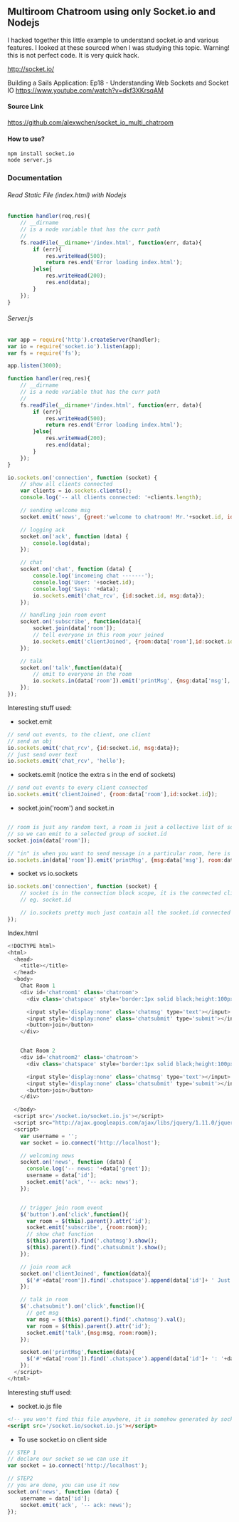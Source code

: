 ## Multiroom Chatroom using only Socket.io and Nodejs
I hacked together this little example to understand socket.io and various features. I looked at these sourced when I was studying this topic. Warning! this is not perfect code. It is very quick hack.

http://socket.io/

Building a Sails Application: Ep18 - Understanding Web Sockets and Socket IO
https://www.youtube.com/watch?v=dkf3XKrsqAM

#### Source Link
https://github.com/alexwchen/socket_io_multi_chatroom

#### How to use?
```
npm install socket.io
node server.js
```

### Documentation

###### Read Static File (index.html) with Nodejs
```javascript
function handler(req,res){
	// __dirname
	// is a node variable that has the curr path
	//
	fs.readFile(__dirname+'/index.html', function(err, data){
		if (err){
			res.writeHead(500);
			return res.end('Error loading index.html');
		}else{
			res.writeHead(200);
			res.end(data);
		}
	});
}
```

###### Server.js
```javascript
var app = require('http').createServer(handler);
var io = require('socket.io').listen(app);
var fs = require('fs');

app.listen(3000);

function handler(req,res){
	// __dirname
	// is a node variable that has the curr path
	//
	fs.readFile(__dirname+'/index.html', function(err, data){
		if (err){
			res.writeHead(500);
			return res.end('Error loading index.html');
		}else{
			res.writeHead(200);
			res.end(data);
		}
	});
}

io.sockets.on('connection', function (socket) {
	// show all clients connected
	var clients = io.sockets.clients();
	console.log('-- all clients connected: '+clients.length);

	// sending welcome msg
	socket.emit('news', {greet:'welcome to chatroom! Mr.'+socket.id, id:socket.id});

	// logging ack
	socket.on('ack', function (data) {
		console.log(data);
	});

	// chat
	socket.on('chat', function (data) {
		console.log('incomeing chat -------');
		console.log('User: '+socket.id);
		console.log('Says: '+data);
		io.sockets.emit('chat_rcv', {id:socket.id, msg:data});
	});

	// handling join room event
	socket.on('subscribe', function(data){
		socket.join(data['room']);
		// tell everyone in this room your joined
		io.sockets.emit('clientJoined', {room:data['room'],id:socket.id});
	});

	// talk
	socket.on('talk',function(data){
		// emit to everyone in the room
		io.sockets.in(data['room']).emit('printMsg', {msg:data['msg'], room:data['room'],id:socket.id});
	});
});
```

Interesting stuff used:
* socket.emit

```javascript
// send out events, to the client, one client
// send an obj
io.sockets.emit('chat_rcv', {id:socket.id, msg:data});
// just send over text
io.sockets.emit('chat_rcv', 'hello');
```

* sockets.emit (notice the extra s in the end of sockets)

```javascript
// send out events to every client connected
io.sockets.emit('clientJoined', {room:data['room'],id:socket.id});
```
* socket.join('room') and socket.in

```javascript

// room is just any random text, a room is just a collective list of socket.id
// so we can emit to a selected group of socket.id
socket.join(data['room']);

// "in" is when you want to send message in a particular room, here is the example
io.sockets.in(data['room']).emit('printMsg', {msg:data['msg'], room:data['room'],id:socket.id});
```

* socket vs io.sockets

```javascript
io.sockets.on('connection', function (socket) {
	// socket is in the connection block scope, it is the connected client's socket.
	// eg. socket.id

	// io.sockets pretty much just contain all the socket.id connected to the server
});
```




Index.html
```javascript
<!DOCTYPE html>
<html>
  <head>
    <title></title>
  </head>
  <body>
    Chat Room 1
    <div id='chatroom1' class='chatroom'>
      <div class='chatspace' style='border:1px solid black;height:100px;'></div>

      <input style='display:none' class='chatmsg' type='text'></input>
      <input style='display:none' class='chatsubmit' type='submit'></input>
      <button>join</button>
    </div>


    Chat Room 2
    <div id='chatroom2' class='chatroom'>
      <div class='chatspace' style='border:1px solid black;height:100px;'></div>

      <input style='display:none' class='chatmsg' type='text'></input>
      <input style='display:none' class='chatsubmit' type='submit'></input>
      <button>join</button>
    </div>

  </body>
  <script src='/socket.io/socket.io.js'></script>
  <script src="http://ajax.googleapis.com/ajax/libs/jquery/1.11.0/jquery.min.js"></script>
  <script>
    var username = '';
    var socket = io.connect('http://localhost');

    // welcoming news
    socket.on('news', function (data) {
      console.log('-- news: '+data['greet']);
      username = data['id'];
      socket.emit('ack', '-- ack: news');
    });


    // trigger join room event
    $('button').on('click',function(){
      var room = $(this).parent().attr('id');
      socket.emit('subscribe', {room:room});
      // show chat function
      $(this).parent().find('.chatmsg').show();
      $(this).parent().find('.chatsubmit').show();
    });

    // join room ack
    socket.on('clientJoined', function(data){
      $('#'+data['room']).find('.chatspace').append(data['id']+ ' Just Join the Room! </br>');
    });

    // talk in room
    $('.chatsubmit').on('click',function(){
      // get msg
      var msg = $(this).parent().find('.chatmsg').val();
      var room = $(this).parent().attr('id');
      socket.emit('talk',{msg:msg, room:room});
    });

    socket.on('printMsg',function(data){
      $('#'+data['room']).find('.chatspace').append(data['id']+ ': '+data['msg']+'</br>');
    });
  </script>
</html>
```

Interesting stuff used:
* socket.io.js file

```html
<!-- you won't find this file anywhere, it is somehow generated by socket.io. So just include it and don't worry about where it is.-->
<script src='/socket.io/socket.io.js'></script>
```

* To use socket.io on client side

```javascript
// STEP 1
// declare our socket so we can use it
var socket = io.connect('http://localhost');

// STEP2
// you are done, you can use it now
socket.on('news', function (data) {
	username = data['id'];
	socket.emit('ack', '-- ack: news');
});
```
